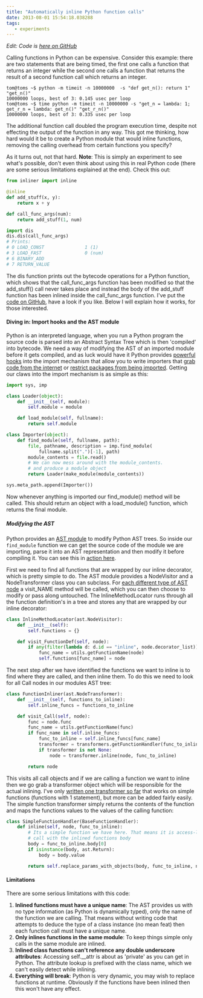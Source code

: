 ```yaml
---
title: "Automatically inline Python function calls"
date: 2013-08-01 15:54:18.038288
tags:
   - experiments
---
```


*Edit: Code is [here on GitHub](https://github.com/orf/inliner)*

Calling functions in Python can be expensive. Consider this example: there are two statements that are being timed, the first one calls a function that returns an integer while the second one calls a function that returns the result of a second function call which returns an integer. 

```shell
tom@toms ~$ python -m timeit -n 10000000  -s "def get_n(): return 1" "get_n()"
10000000 loops, best of 3: 0.145 usec per loop
tom@toms ~$ time python -m timeit -n 10000000 -s "get_n = lambda: 1; get_r_n = lambda: get_n()" "get_r_n()"
10000000 loops, best of 3: 0.335 usec per loop
```

The additional function call doubled the program execution time, despite not effecting the output of the function in any way. This got me thinking, how hard would it be to create a Python module that would inline functions, removing the calling overhead from certain functions you specify?

As it turns out, not that hard. **Note**: This is simply an experiment to see what's possible, don't even think about using this in real Python code (there are some serious limitations explained at the end). Check this out:

```python
from inliner import inline

@inline
def add_stuff(x, y):
    return x + y

def call_func_args(num):
    return add_stuff(1, num)

import dis
dis.dis(call_func_args)
# Prints:
# 0 LOAD_CONST               1 (1)
# 3 LOAD_FAST                0 (num)
# 6 BINARY_ADD          
# 7 RETURN_VALUE        
```

The dis function prints out the bytecode operations for a Python function, which shows that the call_func_args function has been modified so that the add_stuff() call never takes place and instead the body of the add_stuff function has been inlined inside the call_func_args function. I've put the [code on GitHub](https://github.com/orf/inliner), have a look if you like. Below I will explain how it works, for those interested.

#### Diving in: Import hooks and the AST module
Python is an interpreted language, when you run a Python program the source code is parsed into an Abstract Syntax Tree which is then 'compiled' into bytecode. We need a way of modifying the AST of an imported module before it gets compiled, and as luck would have it Python provides [powerful hooks](https://www.python.org/dev/peps/pep-0302/) into the import mechanism that allow you to write importers that [grab code from the internet](https://blog.dowski.com/2008/07/31/customizing-the-python-import-system/) or [restrict packages from being imported](https://journal.thobe.org/2008/07/simple-stuff-with-import-hooks-in.html). Getting our claws into the import mechanism is as simple as this:

```python
import sys, imp

class Loader(object):
    def __init__(self, module):
        self.module = module

    def load_module(self, fullname):
        return self.module

class Importer(object):
    def find_module(self, fullname, path):
        file, pathname, description = imp.find_module(
            fullname.split(".")[-1], path)
        module_contents = file.read()
        # We can now mess around with the module_contents.
        # and produce a module object
        return Loader(make_module(module_contents))

sys.meta_path.append(Importer())
```

Now whenever anything is imported our find_module() method will be called. This should return an object with a load_module() function, which returns the final module.

##### Modifying the AST
Python provides an [AST module](https://docs.python.org/3.4/library/ast.html) to modify Python AST trees. So inside our 
`find_module` function we can get the source code of the module we are importing, parse it into an AST representation and then modify it before compiling it. You can see this in [action here](https://github.com/orf/inliner/blob/master/inliner/import_hook.py#L24).

First we need to find all functions that are wrapped by our inline decorator, which is pretty simple to do. The AST module provides a NodeVisitor and a NodeTransformer class you can subclass. For [each different type of AST node](https://greentreesnakes.readthedocs.org/en/latest/nodes.html) a visit_NAME method will be called, which you can then choose to modify or pass along untouched. The InlineMethodLocator runs through all the function definition's in a tree and stores any that are wrapped by our inline decorator:

```python
class InlineMethodLocator(ast.NodeVisitor):
    def __init__(self):
        self.functions = {}

    def visit_FunctionDef(self, node):
        if any(filter(lambda d: d.id == "inline", node.decorator_list)):
            func_name = utils.getFunctionName(node)
            self.functions[func_name] = node
```

The next step after we have identified the functions we want to inline is to find where they are called, and then inline them. To do this we need to look for all Call nodes in our modules AST tree:

```python
class FunctionInliner(ast.NodeTransformer):
    def __init__(self, functions_to_inline):
        self.inline_funcs = functions_to_inline

    def visit_Call(self, node):
        func = node.func
        func_name = utils.getFunctionName(func)
        if func_name in self.inline_funcs:
            func_to_inline = self.inline_funcs[func_name]
            transformer = transformers.getFunctionHandler(func_to_inline)
            if transformer is not None:
                node = transformer.inline(node, func_to_inline)

        return node
```

This visits all call objects and if we are calling a function we want to inline then we go grab a transformer object which will be responsible for the actual inlining. I've only [written one transformer so far](https://github.com/orf/inliner/blob/master/inliner/transformers/SimpleFunctionHandler.py) that works on simple functions (functions with 1 statement), but more can be added fairly easily. The simple function transformer simply returns the contents of the function and maps the functions values to the values of the calling function:

```python
class SimpleFunctionHandler(BaseFunctionHandler):
    def inline(self, node, func_to_inline):
        # Its a simple function we have here. That means it is access-logs statement and we can simply replace the
        # call with the inlined functions body
        body = func_to_inline.body[0]
        if isinstance(body, ast.Return):
            body = body.value

        return self.replace_params_with_objects(body, func_to_inline, node)
```

#### Limitations
There are some serious limitations with this code:
   
 1. **Inlined functions must have a unique name**: The AST provides us with no type information (as Python is dynamically typed), only the name of the function we are calling. That means without writing code that attempts to deduce the type of a class instance (no mean feat) then each function call must have a unique name.
 2. **Only inlines functions in the same module**: To keep things simple only calls in the same module are inlined.
 3. **Inlined class functions can't reference any double underscore attributes**: Accessing self.__attr is about as 'private' as you can get in Python. The attribute lookup is prefixed with the class name, which we can't easily detect while inlining.
 4. **Everything will break**: Python is very dynamic, you may wish to replace functions at runtime. Obviously if the functions have been inlined then this won't have any effect.
